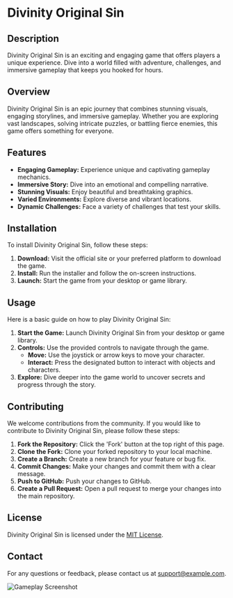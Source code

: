 # Divinity Original Sin

## Description
Divinity Original Sin is an exciting and engaging game that offers players a unique experience. Dive into a world filled with adventure, challenges, and immersive gameplay that keeps you hooked for hours.

## Overview
Divinity Original Sin is an epic journey that combines stunning visuals, engaging storylines, and immersive gameplay. Whether you are exploring vast landscapes, solving intricate puzzles, or battling fierce enemies, this game offers something for everyone.

## Features
- **Engaging Gameplay:** Experience unique and captivating gameplay mechanics.
- **Immersive Story:** Dive into an emotional and compelling narrative.
- **Stunning Visuals:** Enjoy beautiful and breathtaking graphics.
- **Varied Environments:** Explore diverse and vibrant locations.
- **Dynamic Challenges:** Face a variety of challenges that test your skills.

## Installation
To install Divinity Original Sin, follow these steps:

1. **Download:** Visit the official site or your preferred platform to download the game.
2. **Install:** Run the installer and follow the on-screen instructions.
3. **Launch:** Start the game from your desktop or game library.

## Usage
Here is a basic guide on how to play Divinity Original Sin:

1. **Start the Game:** Launch Divinity Original Sin from your desktop or game library.
2. **Controls:** Use the provided controls to navigate through the game.
   - **Move:** Use the joystick or arrow keys to move your character.
   - **Interact:** Press the designated button to interact with objects and characters.
3. **Explore:** Dive deeper into the game world to uncover secrets and progress through the story.

## Contributing
We welcome contributions from the community. If you would like to contribute to Divinity Original Sin, please follow these steps:

1. **Fork the Repository:** Click the 'Fork' button at the top right of this page.
2. **Clone the Fork:** Clone your forked repository to your local machine.
3. **Create a Branch:** Create a new branch for your feature or bug fix.
4. **Commit Changes:** Make your changes and commit them with a clear message.
5. **Push to GitHub:** Push your changes to GitHub.
6. **Create a Pull Request:** Open a pull request to merge your changes into the main repository.

## License
Divinity Original Sin is licensed under the [MIT License](LICENSE).

## Contact
For any questions or feedback, please contact us at [support@example.com](mailto:support@example.com).

![Gameplay Screenshot](https://example.com/screenshot.png)
